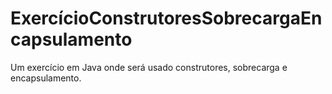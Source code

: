 # ExercícioConstrutoresSobrecargaEncapsulamento
Um exercício em Java onde será usado construtores, sobrecarga e encapsulamento.
